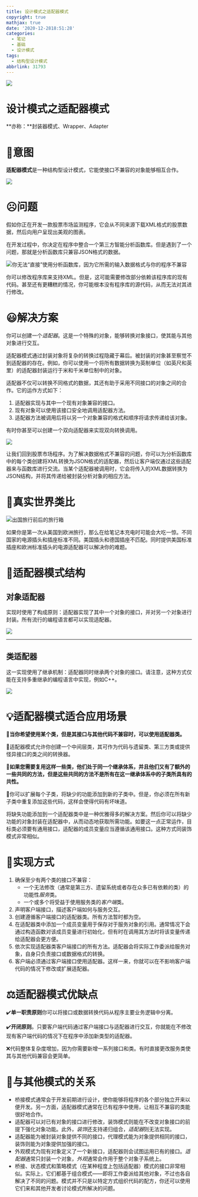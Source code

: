 ```yaml
---
title: 设计模式之适配器模式
copyright: true
mathjax: true
date: '2020-12-2818:51:28'
categories:
  - 笔记
  - 基础
  - 设计模式
tags:
  - 结构型设计模式
abbrlink: 31793
---
```


![](https://gitee.com/junpzx/blog-img/raw/master//img/20201228185931.png)



<!--less-->



# 设计模式之适配器模式

**亦称：**封装器模式、Wrapper、Adapter

# 💬意图

**适配器模式**是一种结构型设计模式，它能使接口不兼容的对象能够相互合作。

![](https://gitee.com/junpzx/blog-img/raw/master//img/20201228185931.png)



# ☹️问题

假如你正在开发一款股票市场监测程序，它会从不同来源下载XML格式的股票数据，然后向用户呈现出美观的图表。

在开发过程中，你决定在程序中整合一个第三方智能分析函数库。但是遇到了一个问题，那就是分析函数库只兼容JSON格式的数据。

![你无法“直接”使用分析函数库，因为它所需的输入数据格式与你的程序不兼容](https://gitee.com/junpzx/blog-img/raw/master//img/20201228190101.png)

你可以修改程序库来支持XML。但是，这可能需要修改部分依赖该程序库的现有代码。甚至还有更糟糕的情况，你可能根本没有程序库的源代码，从而无法对其进行修改。



# 😃解决方案

你可以创建一个*适配器*。这是一个特殊的对象，能够转换对象接口，使其能与其他对象进行交互。

适配器模式通过封装对象将复杂的转换过程隐藏于幕后。被封装的对象甚至察觉不到适配器的存在。例如，你可以使用一个将所有数据转换为英制单位（如英尺和英里）的适配器封装运行于米和千米单位制中的对象。

适配器不仅可以转换不同格式的数据，其还有助于采用不同接口的对象之间的合作。它的运作方式如下：

1. 适配器实现与其中一个现有对象兼容的接口。
2. 现有对象可以使用该接口安全地调用适配器方法。
3. 适配器方法被调用后将以另一个对象兼容的格式和顺序将请求传递给该对象。

有时你甚至可以创建一个双向适配器来实现双向转换调用。

![](https://gitee.com/junpzx/blog-img/raw/master//img/20201228190140.png)

让我们回到股票市场程序。为了解决数据格式不兼容的问题，你可以为分析函数库中的每个类创建将XML转换为JSON格式的适配器，然后让客户端仅通过这些适配器来与函数库进行交流。当某个适配器被调用时，它会将传入的XML数据转换为JSON结构，并将其传递给被封装分析对象的相应方法。



# 📰真实世界类比

![出国旅行前后的旅行箱](https://gitee.com/junpzx/blog-img/raw/master//img/20201228190222.png)

如果你是第一次从美国到欧洲旅行，那么在给笔记本充电时可能会大吃一惊。不同国家的电源插头和插座标准不同。美国插头和德国插座不匹配。同时提供美国标准插座和欧洲标准插头的电源适配器可以解决你的难题。



# 🤔适配器模式结构

## 对象适配器

实现时使用了构成原则：适配器实现了其中一个对象的接口，并对另一个对象进行封装。所有流行的编程语言都可以实现适配器。

![](https://gitee.com/junpzx/blog-img/raw/master//img/20201228190330.png)

------

## 类适配器

这一实现使用了继承机制：适配器同时继承两个对象的接口。请注意，这种方式仅能在支持多重继承的编程语言中实现，例如C++。

![](https://gitee.com/junpzx/blog-img/raw/master//img/20201228190501.png)



# 💡适配器模式适合应用场景

🧨**当你希望使用某个类，但是其接口与其他代码不兼容时，可以使用适配器类。**



🏮适配器模式允许你创建一个中间层类，其可作为代码与遗留类、第三方类或提供怪异接口的类之间的转换器。



🧨**如果您需要复用这样一些类，他们处于同一个继承体系，并且他们又有了额外的一些共同的方法，但是这些共同的方法不是所有在这一继承体系中的子类所具有的共性。**



🏮你可以扩展每个子类，将缺少的功能添加到新的子类中。但是，你必须在所有新子类中重复添加这些代码，这样会使得代码有坏味道。

将缺失功能添加到一个适配器类中是一种优雅得多的解决方案。然后你可以将缺少功能的对象封装在适配器中，从而动态地获取所需功能。如要这一点正常运作，目标类必须要有通用接口，适配器的成员变量应当遵循该通用接口。这种方式同装饰模式非常相似。



# 📔实现方式

1. 确保至少有两个类的接口不兼容：
    - 一个无法修改（通常是第三方、遗留系统或者存在众多已有依赖的类）的功能性*服务*类。
    - 一个或多个将受益于使用服务类的*客户端*类。
2. 声明客户端接口，描述客户端如何与服务交互。
3. 创建遵循客户端接口的适配器类。所有方法暂时都为空。
4. 在适配器类中添加一个成员变量用于保存对于服务对象的引用。通常情况下会通过构造函数对该成员变量进行初始化，但有时在调用其方法时将该变量传递给适配器会更方便。
5. 依次实现适配器类客户端接口的所有方法。适配器会将实际工作委派给服务对象，自身只负责接口或数据格式的转换。
6. 客户端必须通过客户端接口使用适配器。这样一来，你就可以在不影响客户端代码的情况下修改或扩展适配器。



# ⚖️适配器模式优缺点

✔️**单一职责原则**你可以将接口或数据转换代码从程序主要业务逻辑中分离。

✔️**开闭原则**。只要客户端代码通过客户端接口与适配器进行交互，你就能在不修改现有客户端代码的情况下在程序中添加新类型的适配器。

❌代码整体复杂度增加，因为你需要新增一系列接口和类。有时直接更改服务类使其与其他代码兼容会更简单。



# 🔱与其他模式的关系

- 桥接模式通常会于开发前期进行设计，使你能够将程序的各个部分独立开来以便开发。另一方面，适配器模式通常在已有程序中使用，让相互不兼容的类能很好地合作。
- 适配器可以对已有对象的接口进行修改，装饰模式则能在不改变对象接口的前提下强化对象功能。此外，*装饰*还支持递归组合，*适配器*则无法实现。
- 适配器能为被封装对象提供不同的接口，代理模式能为对象提供相同的接口，装饰则能为对象提供加强的接口。
- 外观模式为现有对象定义了一个新接口，适配器则会试图运用已有的接口。*适配器*通常只封装一个对象，*外观*通常会作用于整个对象子系统上。
- 桥接、状态模式和策略模式（在某种程度上包括适配器）模式的接口非常相似。实际上，它们都基于组合模式——即将工作委派给其他对象，不过也各自解决了不同的问题。模式并不只是以特定方式组织代码的配方，你还可以使用它们来和其他开发者讨论模式所解决的问题。